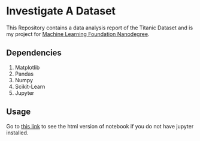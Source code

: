 # Investigate A Dataset
This Repository contains a data analysis report of the Titanic Dataset and is my project 
for [Machine Learning Foundation Nanodegree](https://in.udacity.com/course/machine-learning-engineer-nanodegree--nd009-in-basic/).

## Dependencies
1. Matplotlib
2. Pandas
3. Numpy
4. Scikit-Learn
5. Jupyter

## Usage
Go to [this link](https://piyush2896.github.io/Investigate-a-dataset/Analysis+of+titanic+Dataset.html) to see the html version of notebook if you do not have jupyter installed.